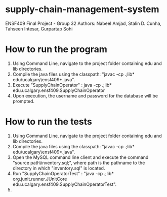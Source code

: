 # supply-chain-management-system
ENSF409 Final Project - Group 32
Authors: Nabeel Amjad, Stalin D. Cunha, Tahseen Intesar, Gurpartap Sohi

# How to run the program
1. Using Command Line, navigate to the project folder containing edu and lib directories.
2. Compile the java files using the classpath: "javac -cp .;lib\* edu\ucalgary\ensf409\*.java".
3. Execute "SupplyChainOperator" : java -cp .;lib\* edu.ucalgary.ensf409.SupplyChainOperator
4. Upon execution, the username and password for the database will be prompted.

# How to run the tests
1. Using Command Line, navigate to the project folder containing edu and lib directories.
2. Compile the java files using the classpath: "javac -cp .;lib\* edu\ucalgary\ensf409\*.java".
3. Open the MySQL command line client and execute the command "source path\inventory.sql;",
where path is the pathname to the directory in which "inventory.sql" is located.
4. Run "SupplyChainOperatorTest" : "java -cp .;lib\* org.junit.runner.JUnitCore edu.ucalgary.ensf409.SupplyChainOperatorTest".
5. 
